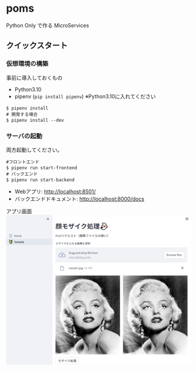 # poms

Python Only で作る MicroServices

## クイックスタート

### 仮想環境の構築

事前に導入しておくもの

- Python3.10
- pipenv (`pip install pipenv`) ※Python3.10に入れてください

```shell
$ pipenv install
# 開発する場合
$ pipenv install --dev
```

### サーバの起動

両方起動してください。

```shell
#フロントエンド
$ pipenv run start-frontend
# バックエンド
$ pipenv run start-backend
```

- Webアプリ: <http://localhost:8501/>
- バックエンドドキュメント: <http://localhost:8000/docs>

アプリ画面
![](docs/images/app-page.png)